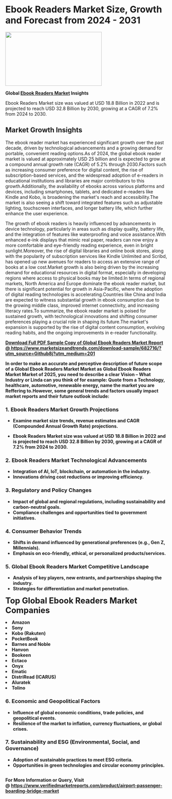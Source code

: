 <H1>Ebook Readers Market Size, Growth and Forecast from 2024 - 2031</H1><img class="aligncenter size-medium wp-image-584254" src="https://thirdeyenews.in/wp-content/uploads/2024/09/Global-Market-Research-300x168.jpeg" alt="" width="300" height="168" /><p><strong>Global&nbsp;<a href="https://www.marketsizeandtrends.com/download-sample/682716/?utm_source=Github8j?utm_medium=201">Ebook Readers Market</a> Insights</strong></p><p>Ebook Readers Market size was valued at USD 18.8 Billion in 2022 and is projected to reach USD 32.8 Billion by 2030, growing at a CAGR of 7.2% from 2024 to 2030.</p><p><h2>Market Growth Insights</h2> <p>The ebook reader market has experienced significant growth over the past decade, driven by technological advancements and a growing demand for portable, convenient reading options.As of 2024, the global ebook reader market is valued at approximately USD 25 billion and is expected to grow at a compound annual growth rate (CAGR) of 5.2% through 2030.Factors such as increasing consumer preference for digital content, the rise of subscription-based services, and the widespread adoption of e-readers in educational institutions and libraries are major contributors to this growth.Additionally, the availability of ebooks across various platforms and devices, including smartphones, tablets, and dedicated e-readers like Kindle and Kobo, is broadening the market's reach and accessibility.The market is also seeing a shift toward integrated features such as adjustable lighting, touchscreen interfaces, and longer battery life, which further enhance the user experience.</p> <p><strong><a href="#"></a></strong></p> <p>The growth of ebook readers is heavily influenced by advancements in device technology, particularly in areas such as display quality, battery life, and the integration of features like waterproofing and voice assistance.With enhanced e-ink displays that mimic real paper, readers can now enjoy a more comfortable and eye-friendly reading experience, even in bright sunlight.Moreover, the rise of digital libraries and online book stores, along with the popularity of subscription services like Kindle Unlimited and Scribd, has opened up new avenues for readers to access an extensive range of books at a low cost.Market growth is also being driven by the increasing demand for educational resources in digital format, especially in developing regions where access to physical books may be limited.In terms of regional markets, North America and Europe dominate the ebook reader market, but there is significant potential for growth in Asia-Pacific, where the adoption of digital reading technologies is accelerating.Countries like China and India are expected to witness substantial growth in ebook consumption due to the growing middle class, improved internet connectivity, and increasing literacy rates.To summarize, the ebook reader market is poised for sustained growth, with technological innovations and shifting consumer preferences playing a crucial role in shaping its future.The market's expansion is supported by the rise of digital content consumption, evolving reading habits, and the ongoing improvements in e-reader functionality.<p><strong><a href="#"></p><p><span class=""><strong>Download Full PDF Sample Copy of Global Ebook Readers Market Report</strong> @ <a href="https://www.marketsizeandtrends.com/download-sample/682716/?utm_source=Github8j?utm_medium=201" target="_blank">https://www.marketsizeandtrends.com/download-sample/682716/?utm_source=Github8j?utm_medium=201</a></span></p><p>In order to make an accurate and perceptive description of future scope of a Global&nbsp;Ebook Readers Market Market as Global&nbsp;Ebook Readers Market Market of 2025, you need to describe a clear Vision &ndash; What Industry or Linda can you think of for example: Quote from a Technology, healthcare, automotive, renewable energy, name the market you are Reffering to.However, some general trends and factors usually impact market reports and their future outlook include:</p><h3>1.&nbsp;<strong>Ebook Readers Market Growth Projections</strong></h3><ul><li>Examine market size trends, revenue estimates and CAGR (Compounded Annual Growth Rate) projections.</li><li><p>Ebook Readers Market size was valued at USD 18.8 Billion in 2022 and is projected to reach USD 32.8 Billion by 2030, growing at a CAGR of 7.2% from 2024 to 2030.</p></li></ul><h3>2.&nbsp;<strong>Ebook Readers Market Technological Advancements</strong></h3><ul><li>Integration of AI, IoT, blockchain, or automation in the industry.</li><li>Innovations driving cost reductions or improving efficiency.</li></ul><h3>3.&nbsp;<strong>Regulatory and Policy Changes</strong></h3><ul><li>Impact of global and regional regulations, including sustainability and carbon-neutral goals.</li><li>Compliance challenges and opportunities tied to government initiatives.</li></ul><h3>4.&nbsp;<strong>Consumer Behavior Trends</strong></h3><ul><li>Shifts in demand influenced by generational preferences (e.g., Gen Z, Millennials).</li><li>Emphasis on eco-friendly, ethical, or personalized products/services.</li></ul><h3>5.&nbsp;<strong>Global Ebook Readers Market Competitive Landscape</strong></h3><ul><li>Analysis of key players, new entrants, and partnerships shaping the industry.</li><li>Strategies for differentiation and market penetration.</li></ul><p data-pm-slice="1 1 []"><span style="color: inherit; font-family: inherit; font-size: 25px;">Top Global Ebook Readers Market Companies</span></p><div class="" data-test-id=""><p><li>Amazon</li><li> Sony</li><li> Kobo (Rakuten)</li><li> PocketBook</li><li> Barnes and Noble</li><li> Hanvon</li><li> Bookeen</li><li> Ectaco</li><li> Onyx</li><li> Ematic</li><li> DistriRead (ICARUS)</li><li> Aluratek</li><li> Tolino</li></p></div><h3>6.&nbsp;<strong>Economic and Geopolitical Factors</strong></h3><ul><li>Influence of global economic conditions, trade policies, and geopolitical events.</li><li>Resilience of the market to inflation, currency fluctuations, or global crises.</li></ul><h3>7.&nbsp;<strong>Sustainability and ESG (Environmental, Social, and Governance)</strong></h3><ul><li>Adoption of sustainable practices to meet ESG criteria.</li><li>Opportunities in green technologies and circular economy principles.</li></ul><h2><strong style="font-size: 14px;">For More Information or Query, Visit @&nbsp;</strong><a style="background-color: #ffffff; font-size: 14px;" href="https://www.marketsizeandtrends.com/report/ebook-readers-market/" target="_blank">https://www.verifiedmarketreports.com/product/airport-passenger-boarding-bridge-market</a></h2>